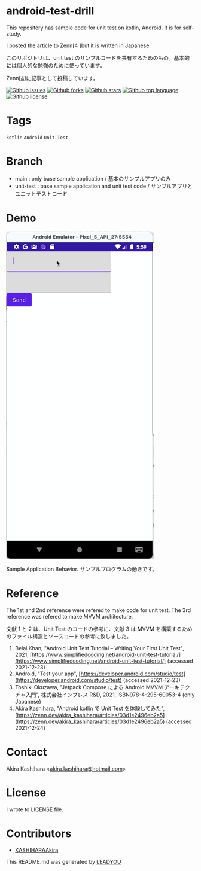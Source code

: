 # android-test-drill

<!-- # Short Description -->

This repository has sample code for unit test on kotlin, Android. It is for self-study.

I posted the article to Zenn[[4](https://zenn.dev/akira_kashihara/articles/03d1e2496eb2a5) ]but it is written in Japanese.

このリポジトリは、unit test のサンプルコードを共有するためのもの。基本的には個人的な勉強のために使っています。

Zenn[[4](https://zenn.dev/akira_kashihara/articles/03d1e2496eb2a5)]に記事として投稿しています。

<!-- # Badges -->

[![Github issues](https://img.shields.io/github/issues/KASHIHARAAkira/android-test-drill)](https://github.com/KASHIHARAAkira/android-test-drill/issues)
[![Github forks](https://img.shields.io/github/forks/KASHIHARAAkira/android-test-drill)](https://github.com/KASHIHARAAkira/android-test-drill/network/members)
[![Github stars](https://img.shields.io/github/stars/KASHIHARAAkira/android-test-drill)](https://github.com/KASHIHARAAkira/android-test-drill/stargazers)
[![Github top language](https://img.shields.io/github/languages/top/KASHIHARAAkira/android-test-drill)](https://github.com/KASHIHARAAkira/android-test-drill/)
[![Github license](https://img.shields.io/github/license/KASHIHARAAkira/android-test-drill)](https://github.com/KASHIHARAAkira/android-test-drill/)

# Tags

`kotlin` `Android` `Unit Test`

# Branch

- main : only base sample application / 基本のサンプルアプリのみ
- unit-test : base sample application and unit test code / サンプルアプリとユニットテストコード

# Demo

![Demo](resources/file-0.gif)

Sample Application Behavior.
サンプルプログラムの動きです。

# Reference

The 1st and 2nd reference were refered to make code for unit test. The 3rd reference was refered to make MVVM architecture.

文献 1 と 2 は、Unit Test のコードの参考に、文献 3 は MVVM を構築するためのファイル構造とソースコードの参考に致しました。

1. Belal Khan, "Android Unit Test Tutorial – Writing Your First Unit Test", 2021, [https://www.simplifiedcoding.net/android-unit-test-tutorial/](https://www.simplifiedcoding.net/android-unit-test-tutorial/) (accessed 2021-12-23)
2. Android, "Test your app", [https://developer.android.com/studio/test](https://developer.android.com/studio/test) (accessed 2021-12-23)
3. Toshiki Okuzawa, "Jetpack Compose による Android MVVM アーキテクチャ入門", 株式会社インプレス R&D, 2021, ISBN978-4-295-60053-4 (only Japanese)
4. Akira Kashihara, "Android kotlin で Unit Test を体験してみた", [https://zenn.dev/akira_kashihara/articles/03d1e2496eb2a5](https://zenn.dev/akira_kashihara/articles/03d1e2496eb2a5) (accessed 2021-12-24)

# Contact

Akira Kashihara \<akira.kashihara@hotmail.com>

# License

I wrote to LICENSE file.

# Contributors

- [KASHIHARAAkira](https://github.com/KASHIHARAAkira)

<!-- CREATED_BY_LEADYOU_README_GENERATOR -->

This README.md was generated by [LEADYOU](https://leadyou.hacknock.com)
